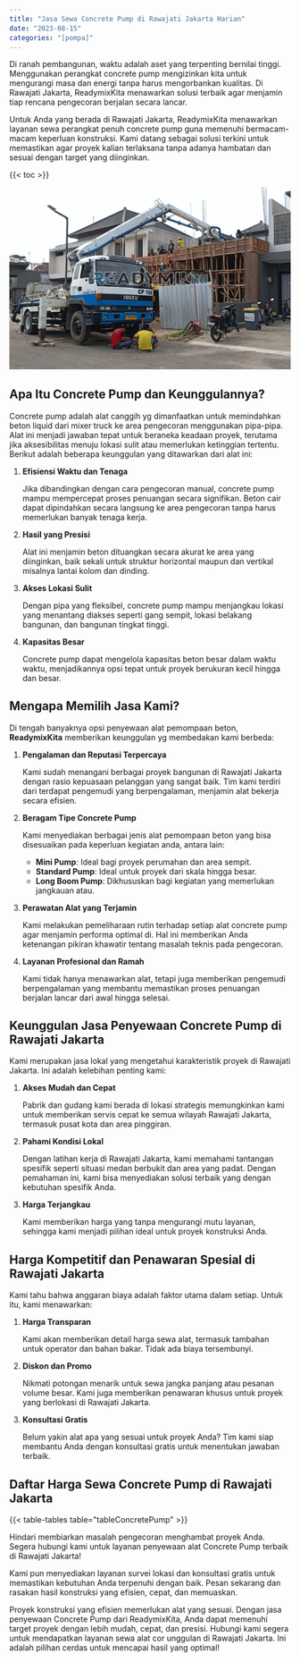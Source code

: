 ```yaml
---
title: "Jasa Sewa Concrete Pump di Rawajati Jakarta Harian"
date: "2023-08-15"
categories: "[pompa]"
---
```


Di ranah pembangunan, waktu adalah aset yang terpenting bernilai tinggi. Menggunakan perangkat concrete pump mengizinkan kita untuk mengurangi masa dan energi tanpa harus mengorbankan kualitas. Di Rawajati Jakarta, ReadymixKita menawarkan solusi terbaik agar menjamin tiap rencana pengecoran berjalan secara lancar.

Untuk Anda yang berada di Rawajati Jakarta, ReadymixKita menawarkan layanan sewa perangkat penuh concrete pump guna memenuhi bermacam-macam keperluan konstruksi. Kami datang sebagai solusi terkini untuk memastikan agar proyek kalian terlaksana tanpa adanya hambatan dan sesuai dengan target yang diinginkan.

{{< toc >}}

![Jasa Sewa Concrete Pump di Rawajati Jakarta Harian](/images/pompa/sewa-pompa-02.jpg)

## Apa Itu Concrete Pump dan Keunggulannya?

Concrete pump adalah alat canggih yg dimanfaatkan untuk memindahkan beton liquid dari mixer truck ke area pengecoran menggunakan pipa-pipa. Alat ini menjadi jawaban tepat untuk beraneka keadaan proyek, terutama jika aksesibilitas menuju lokasi sulit atau memerlukan ketinggian tertentu. Berikut adalah beberapa keunggulan yang ditawarkan dari alat ini:

1. **Efisiensi Waktu dan Tenaga**

   Jika dibandingkan dengan cara pengecoran manual, concrete pump mampu mempercepat proses penuangan secara signifikan. Beton cair dapat dipindahkan secara langsung ke area pengecoran tanpa harus memerlukan banyak tenaga kerja.

2. **Hasil yang Presisi**

   Alat ini menjamin beton dituangkan secara akurat ke area yang diinginkan, baik sekali untuk struktur horizontal maupun dan vertikal misalnya lantai kolom dan dinding.

3. **Akses Lokasi Sulit**

   Dengan pipa yang fleksibel, concrete pump mampu menjangkau lokasi yang menantang diakses seperti gang sempit, lokasi belakang bangunan, dan bangunan tingkat tinggi.

4. **Kapasitas Besar**

   Concrete pump dapat mengelola kapasitas beton besar dalam waktu waktu, menjadikannya opsi tepat untuk proyek berukuran kecil hingga dan besar.

## Mengapa Memilih Jasa Kami?

Di tengah banyaknya opsi penyewaan alat pemompaan beton, **ReadymixKita** memberikan keunggulan yg membedakan kami berbeda:

1. **Pengalaman dan Reputasi Terpercaya**

   Kami sudah menangani berbagai proyek bangunan di Rawajati Jakarta dengan rasio kepuasaan pelanggan yang sangat baik. Tim kami terdiri dari terdapat pengemudi yang berpengalaman, menjamin alat bekerja secara efisien.

2. **Beragam Tipe Concrete Pump**

   Kami menyediakan berbagai jenis alat pemompaan beton yang bisa disesuaikan pada keperluan kegiatan anda, antara lain:
   - **Mini Pump**: Ideal bagi proyek perumahan dan area sempit.
   - **Standard Pump**: Ideal untuk proyek dari skala hingga besar.
   - **Long Boom Pump**: Dikhususkan bagi kegiatan yang memerlukan jangkauan atau.

3. **Perawatan Alat yang Terjamin**

   Kami melakukan pemeliharaan rutin terhadap setiap alat concrete pump agar menjamin performa optimal di. Hal ini memberikan Anda ketenangan pikiran khawatir tentang masalah teknis pada pengecoran.

4. **Layanan Profesional dan Ramah**

   Kami tidak hanya menawarkan alat, tetapi juga memberikan pengemudi berpengalaman yang membantu memastikan proses penuangan berjalan lancar dari awal hingga selesai.

## Keunggulan Jasa Penyewaan Concrete Pump di Rawajati Jakarta

Kami merupakan jasa lokal yang mengetahui karakteristik proyek di Rawajati Jakarta. Ini adalah kelebihan penting kami:

1. **Akses Mudah dan Cepat**

   Pabrik dan gudang kami berada di lokasi strategis memungkinkan kami untuk memberikan servis cepat ke semua wilayah Rawajati Jakarta, termasuk pusat kota dan area pinggiran.

2. **Pahami Kondisi Lokal**

   Dengan latihan kerja di Rawajati Jakarta, kami memahami tantangan spesifik seperti situasi medan berbukit dan area yang padat. Dengan pemahaman ini, kami bisa menyediakan solusi terbaik yang dengan kebutuhan spesifik Anda.

3. **Harga Terjangkau**

   Kami memberikan harga yang tanpa mengurangi mutu layanan, sehingga kami menjadi pilihan ideal untuk proyek konstruksi Anda.

## Harga Kompetitif dan Penawaran Spesial di Rawajati Jakarta

Kami tahu bahwa anggaran biaya adalah faktor utama dalam setiap. Untuk itu, kami menawarkan:

1. **Harga Transparan**

   Kami akan memberikan detail harga sewa alat, termasuk tambahan untuk operator dan bahan bakar. Tidak ada biaya tersembunyi.

2. **Diskon dan Promo**

   Nikmati potongan menarik untuk sewa jangka panjang atau pesanan volume besar. Kami juga memberikan penawaran khusus untuk proyek yang berlokasi di Rawajati Jakarta.

3. **Konsultasi Gratis**

   Belum yakin alat apa yang sesuai untuk proyek Anda? Tim kami siap membantu Anda dengan konsultasi gratis untuk menentukan jawaban terbaik.

## Daftar Harga Sewa Concrete Pump di Rawajati Jakarta

{{< table-tables table="tableConcretePump" >}}

Hindari membiarkan masalah pengecoran menghambat proyek Anda. Segera hubungi kami untuk layanan penyewaan alat Concrete Pump terbaik di Rawajati Jakarta!

Kami pun menyediakan layanan survei lokasi dan konsultasi gratis untuk memastikan kebutuhan Anda terpenuhi dengan baik. Pesan sekarang dan rasakan hasil konstruksi yang efisien, cepat, dan memuaskan.

Proyek konstruksi yang efisien memerlukan alat yang sesuai. Dengan jasa penyewaan Concrete Pump dari ReadymixKita, Anda dapat memenuhi target proyek dengan lebih mudah, cepat, dan presisi. Hubungi kami segera untuk mendapatkan layanan sewa alat cor unggulan di Rawajati Jakarta. Ini adalah pilihan cerdas untuk mencapai hasil yang optimal!